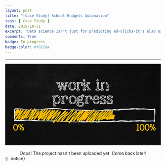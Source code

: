 ```yaml
---
layout: post
title: "[Case Study] School Budgets Automation"
tags: [ Case Study ]
date: 2019-10-31
excerpt: "Data science isn't just for predicting ad-clicks-it's also useful for social impact! This post is a case study from a machine learning competition on DrivenData. I aim to explore a problem related to school district budgeting. By building a model to automatically classify items in a school's budget, it makes it easier and faster for schools to compare their spending with other schools. I'll begin by building a baseline model that is a simple, first-pass approach by processing budget data using NLP and then gradually improve upon the performance of the model using winner tactics."
comments: True
badge: In-progress
badge-color: #f0210a
---
```


---

![png](/assets/img/wip.jpg)
<center> Oops! The project hasn't been uploaded yet. Come back later! </center>
{: .notice}

